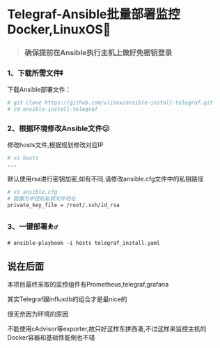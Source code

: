 # Telegraf-Ansible批量部署监控Docker,LinuxOS:crescent_moon:

> ### 确保提前在Ansible执行主机上做好免密钥登录

### 1、下载所需文件:arrow_double_down:

下载Ansible部署文件：

```bash
# git clone https://github.com/vlinux/ansible-install-telegraf.git
# cd ansible-install-telegraf
```

### 2、根据环境修改Ansible文件:confused:

修改hosts文件,根据规划修改对应IP

```bash
# vi hosts
...
```

默认使用rsa进行密钥加密,如有不同,请修改ansible.cfg文件中的私钥路径

```bash
# vi ansible.cfg
# 配置为中控机私钥文件地址
private_key_file = /root/.ssh/id_rsa
```

### 3、一键部署:basketball_man:

```shell
# ansible-playbook -i hosts telegraf_install.yaml
```



## 说在后面

本项目最终采取的监控组件有Prometheus,telegraf,grafana

其实Telegraf跟influxdb的组合才是最nice的

很无奈因为环境的原因

不能使用cAdvisor等exporter,故只好这样东拼西凑,不过这样来监控主机的Docker容器和基础性能倒也不错